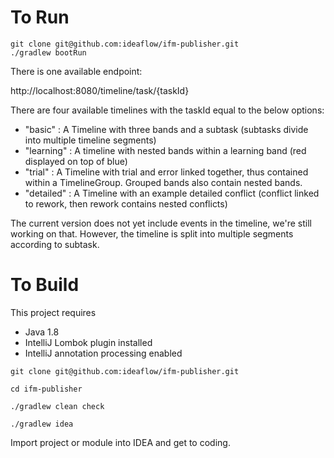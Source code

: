 # To Run

```
git clone git@github.com:ideaflow/ifm-publisher.git
./gradlew bootRun
```

There is one available endpoint:

http://localhost:8080/timeline/task/{taskId}

There are four available timelines with the taskId equal to the below options:

* "basic" : A Timeline with three bands and a subtask (subtasks divide into multiple timeline segments)
* "learning" : A timeline with nested bands within a learning band (red displayed on top of blue)
* "trial" : A Timeline with trial and error linked together, thus contained within a TimelineGroup.  Grouped bands also contain nested bands.
* "detailed" : A Timeline with an example detailed conflict (conflict linked to rework, then rework contains nested conflicts)

The current version does not yet include events in the timeline, we're still working on that.  However, the timeline is split into multiple segments according to subtask. 

# To Build

This project requires 
 - Java 1.8
 - IntelliJ Lombok plugin installed
 - IntelliJ annotation processing enabled

```
git clone git@github.com:ideaflow/ifm-publisher.git

cd ifm-publisher

./gradlew clean check

./gradlew idea
```

Import project or module into IDEA and get to coding.
